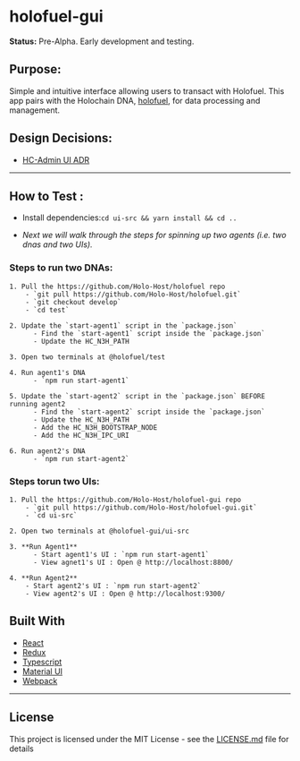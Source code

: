 # holofuel-gui

**Status:** Pre-Alpha. Early development and testing.

## Purpose:
Simple and intuitive interface allowing users to transact with Holofuel.  This app pairs with the Holochain DNA, [holofuel](https://github.com/Holo-Host/holofuel), for data processing and management.

## Design Decisions:
* [HC-Admin UI ADR](https://hackmd.io/t7Y0H5eNQtycrsNyVRe3Ww?both)

---

## How to Test :
- Install dependencies:`cd ui-src && yarn install && cd ..`
  
- *Next we will walk through the steps for spinning up two agents (i.e. two dnas and two UIs).*
### Steps to run two DNAs:
    1. Pull the https://github.com/Holo-Host/holofuel repo
        - `git pull https://github.com/Holo-Host/holofuel.git`
        - `git checkout develop`
        - `cd test`

    2. Update the `start-agent1` script in the `package.json`
          - Find the `start-agent1` script inside the `package.json`
          - Update the HC_N3H_PATH

    3. Open two terminals at @holofuel/test

    4. Run agent1's DNA 
          - `npm run start-agent1`

    5. Update the `start-agent2` script in the `package.json` BEFORE running agent2
          - Find the `start-agent2` script inside the `package.json`
          - Update the HC_N3H_PATH
          - Add the HC_N3H_BOOTSTRAP_NODE
          - Add the HC_N3H_IPC_URI

    6. Run agent2's DNA
          - `npm run start-agent2`


### Steps torun two UIs:
    1. Pull the https://github.com/Holo-Host/holofuel-gui repo
        - `git pull https://github.com/Holo-Host/holofuel-gui.git`
        - `cd ui-src`

    2. Open two terminals at @holofuel-gui/ui-src

    3. **Run Agent1** 
          - Start agent1's UI : `npm run start-agent1`
          - View agnet1's UI : Open @ http://localhost:8800/

    4. **Run Agent2**  
        - Start agent2's UI : `npm run start-agent2`
        - View agent2's UI : Open @ http://localhost:9300/ 


## Built With
* [React](https://reactjs.org/)
* [Redux](https://redux.js.org/)
* [Typescript](https://www.typescriptlang.org/)
* [Material UI](https://material-ui.com/)
* [Webpack](https://webpack.js.org/)

---
## License
This project is licensed under the MIT License - see the [LICENSE.md](LICENSE.md) file for details
